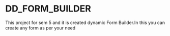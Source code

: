 # DD_FORM_BUILDER
This project for sem 5 and it is created dynamic Form Builder.In this you can create any form as per your need
